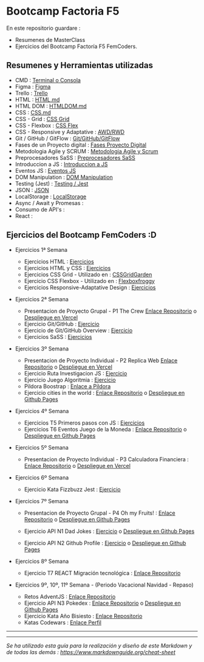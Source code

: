 # Bootcamp Factoria F5

En este repositorio guardare : 
- Resumenes de MasterClass
- Ejercicios del Bootcamp Factoría F5 FemCoders.

## Resumenes y Herramientas utilizadas

- CMD : [Terminal o Consola](./Teoria/Terminal.md)
- Figma : [Figma](./Teoria/Figma.md)
- Trello : [Trello](./Teoria/Trello.md)
- HTML : [HTML.md](./Teoria/HTML.md)
- HTML DOM : [HTMLDOM.md](./Teoria/HTMLDOM.md)
- CSS : [CSS.md](./Teoria/CSS.md)
- CSS - Grid : [CSS Grid](./Teoria/CSS-GRID.md)
- CSS - Flexbox : [CSS Flex](./Teoria/CSS-FLEX.md)
- CSS - Responsive y Adaptative : [AWD/RWD](./Teoria/AWD-RWD.MD)
- Git / GitHub / GitFlow : [Git/GitHub/GitFlow](./Teoria/Git-GitHub-Flow.md)
- Fases de un Proyecto digital : [Fases Proyecto Digital](./Teoria/Projecto-Digital.md)
- Metodologia Agile y SCRUM : [Metodologia Agile y Scrum](./Teoria/Meto-Agile-SCRUM.md) 
- Preprocesadores SaSS : [Preprocesadores SaSS](./Teoria/SASS.MD)
- Introduccion a JS : [Introduccion a JS](./Teoria/JS.md)
- Eventos JS : [Eventos JS](./Teoria/Eventos-JS.md)
- DOM Manipulation : [DOM Manipulation](./Teoria/DOM.md)
- Testing (Jest) : [Testing / Jest](./Teoria/Testing-Jest.md)
- JSON : [JSON](./Teoria/JSON.md)
- LocalStorage : [LocalStorage](./Teoria/LocalStorage.md)
- Async / Await y Promesas : 
- Consumo de API's :
- React :


## Ejercicios del Bootcamp FemCoders :D

- Ejercicios 1ª Semana
    - Ejercicios HTML : [Ejercicios](./HTML%20y%20CSS/Ejercicios%20HTML-CSS/2-Ejercicio%20HTML%20babysteps/ejercicio2.md)
    - Ejercicios HTML y CSS : [Ejercicios](./HTML%20y%20CSS/Ejercicios%20HTML-CSS/3-Ejercicio%20HTML%20y%20CSS3/ejercicio3.md)
    - Ejercicios CSS Grid - Utilizado en : [CSSGridGarden](https://cssgridgarden.com/#es)
    - Ejercicio CSS Flexbox - Utilizado en : [Flexboxfroggy](https://flexboxfroggy.com/#es)
    - Ejercicios Responsive-Adaptative Design : [Ejercicios](https://github.com/DevDesiree/F5-FemCoders/blob/0ef1ab798ab67baf88774c26ae1b35bdff255796/HTML%20y%20CSS/Ejercicios%20HTML-CSS/3-Ejercicio%20HTML%20y%20CSS3/Ejercicio1/styles.css#L53)

- Ejercicios 2ª Semana

    - Presentacion de Proyecto Grupal - P1 The Crew [Enlace Repositorio](https://github.com/DevDesiree/P1-LasIdealistas) o [Despliegue en Vercel](https://p1-las-idealistas.vercel.app/)
    - Ejercicio Git/GitHub : [Ejercicio](https://github.com/DevDesiree)
    - Ejercicio de Git/GitHub Overview : [Ejercicio](https://github.com/DevDesiree/DevDesiree/blob/main/README.md)
    - Ejercicios SaSS : [Ejercicios](./EjerciciosF5/SaSS/sass-class-intro/)
    

- Ejercicios 3º Semana

    - Presentacion de Proyecto Individual - P2 Replica Web [Enlace Repositorio](https://github.com/DevDesiree/P2-ReplicaWeb) o [Despliegue en Vercel](https://p2-replica-web.vercel.app/)
    - Ejercicio Ruta Investigacion JS : [Ejercicio](./EjerciciosF5/JS(JavaScript)/Investigacion-js.md)
    - Ejercicio Juego Algoritmia : [Ejercicio](https://blockly.games/maze)
    - Pildora Boostrap : [Enlace a Pildora](./Pildora/Bootstrap/)
    - Ejercicio cities in the world : [Enlace Repositorio](./EjerciciosF5/Cities-in-the-world/) o [Despliegue en Github Pages](https://devdesiree.github.io/F5-Cities-in-the-world/)

- Ejercicios 4º Semana

    - Ejercicios T5 Primeros pasos con JS : [Ejercicios](./EjerciciosF5/JS(JavaScript)/T5-Primeros-pasos-js)
    - Ejercicios T6 Eventos Juego de la Moneda : [Enlace Repositorio](https://github.com/DevDesiree/Femcoders-T6-CoinGame) o [Despliegue en Github Pages](https://devdesiree.github.io/Femcoders-T6-CoinGame/)

- Ejercicios 5º Semana

    - Presentacion de Proyecto Individual - P3 Calculadora Financiera : [Enlace Repositorio](https://github.com/DevDesiree/P3-CalculadoraFinanciera) o [Despliegue en Vercel](https://p3-calculadora-financiera.vercel.app/)

- Ejercicios 6º Semana

    - Ejercicio Kata Fizzbuzz Jest : [Ejercicio](./EjerciciosF5/JS(JavaScript)/Testing-Jest)

- Ejercicios 7º Semana

    - Presentacion de Proyecto Grupal - P4 Oh my Fruits! : [Enlace Repositorio](https://github.com/DevDesiree/P4-OhMyFruits) o [Despliegue en Github Pages](https://devdesiree.github.io/P4-OhMyFruits/)

    - Ejercicio API N1 Dad Jokes : [Ejercicio](https://github.com/DevDesiree/F5-API_N1_Dad_Jokes) o [Despliegue en Github Pages](https://devdesiree.github.io/F5-API_N1_Dad_Jokes/)
    
    - Ejercicio API N2 Github Profile : [Ejercicio](https://github.com/DevDesiree/F5-API_N2_Github_Profile) o [Despliegue en Github Pages](https://devdesiree.github.io/F5-API_N2_Github_Profile/)

- Ejercicios 8º Semana

    - Ejercicio T7 REACT Migración tecnológica : [Enlace Repositorio](https://github.com/DevDesiree/P5-React_MigrationTech)

- Ejercicios 9º, 10º, 11º Semana - (Periodo Vacacional Navidad - Repaso)

    - Retos AdventJS : [Enlace Repositorio](https://github.com/DevDesiree/AdventJS-2023)
    - Ejercicio API N3 Pokedex : [Enlace Repositorio](https://github.com/DevDesiree/F5-API_N3_Pokedex) o [Despliegue en Github Pages](https://devdesiree.github.io/F5-API_N3_Pokedex/)
    - Ejercicio Kata Año Bisiesto : [Enlace Repositorio](https://github.com/DevDesiree/F5-Kata_Anio_Bisiesto)
    - Katas Codewars : [Enlace Perfil](https://www.codewars.com/users/DevDesiree)


---
---



*Se ha utilizado esta guía para la realización y diseño de este Markdown y de todas las demás : https://www.markdownguide.org/cheat-sheet*
